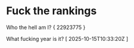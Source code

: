 # Fuck the rankings

Who the hell am I?
{ 22923775 }

What fucking year is it?
[ 2025-10-15T10:33:20Z ]
